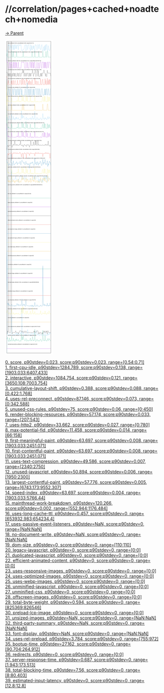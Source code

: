
# //correlation/pages+cached+noadtech+nomedia

[→ Parent](../..)

![PLOT: correlation](./correlation.svg)

[0. score, p90stdev=0.023, score:p90stdev=0.023, range=[0.54:0.71]](../../meta/score/samples/pages+cached+noadtech+nomedia)  
[1. first-cpu-idle, p90stdev=1284.789, score:p90stdev=0.138, range=[1903.033:6407.433]](../../first-cpu-idle/samples/pages+cached+noadtech+nomedia/)  
[2. interactive, p90stdev=1084.754, score:p90stdev=0.121, range=[3650.108:7003.754]](../../interactive/samples/pages+cached+noadtech+nomedia/)  
[3. cumulative-layout-shift, p90stdev=0.388, score:p90stdev=0.088, range=[0.422:1.768]](../../cumulative-layout-shift/samples/pages+cached+noadtech+nomedia/)  
[4. uses-rel-preconnect, p90stdev=87.146, score:p90stdev=0.073, range=[0:342.588]](../../uses-rel-preconnect/samples/pages+cached+noadtech+nomedia/)  
[5. unused-css-rules, p90stdev=75, score:p90stdev=0.06, range=[0:450]](../../unused-css-rules/samples/pages+cached+noadtech+nomedia/)  
[6. render-blocking-resources, p90stdev=57.174, score:p90stdev=0.033, range=[207:543]](../../render-blocking-resources/samples/pages+cached+noadtech+nomedia/)  
[7. uses-http2, p90stdev=33.662, score:p90stdev=0.027, range=[0:780]](../../uses-http2/samples/pages+cached+noadtech+nomedia/)  
[8. max-potential-fid, p90stdev=11.458, score:p90stdev=0.014, range=[66:158]](../../max-potential-fid/samples/pages+cached+noadtech+nomedia/)  
[9. first-meaningful-paint, p90stdev=63.697, score:p90stdev=0.008, range=[1903.033:2451.071]](../../first-meaningful-paint/samples/pages+cached+noadtech+nomedia/)  
[10. first-contentful-paint, p90stdev=63.697, score:p90stdev=0.008, range=[1903.033:2451.071]](../../first-contentful-paint/samples/pages+cached+noadtech+nomedia/)  
[11. uses-text-compression, p90stdev=49.586, score:p90stdev=0.007, range=[2340:2750]](../../uses-text-compression/samples/pages+cached+noadtech+nomedia/)  
[12. unused-javascript, p90stdev=50.894, score:p90stdev=0.006, range=[1950:2300]](../../unused-javascript/samples/pages+cached+noadtech+nomedia/)  
[13. largest-contentful-paint, p90stdev=57.776, score:p90stdev=0.005, range=[6743.173:9552.307]](../../largest-contentful-paint/samples/pages+cached+noadtech+nomedia/)  
[14. speed-index, p90stdev=63.697, score:p90stdev=0.004, range=[1903.033:5766.44]](../../speed-index/samples/pages+cached+noadtech+nomedia/)  
[15. mainthread-work-breakdown, p90stdev=120.266, score:p90stdev=0.002, range=[552.944:1176.484]](../../mainthread-work-breakdown/samples/pages+cached+noadtech+nomedia/)  
[16. uses-long-cache-ttl, p90stdev=0.457, score:p90stdev=0, range=[653932.983:654234.4]](../../uses-long-cache-ttl/samples/pages+cached+noadtech+nomedia/)  
[17. uses-passive-event-listeners, p90stdev=NaN, score:p90stdev=0, range=[NaN:NaN]](../../uses-passive-event-listeners/samples/pages+cached+noadtech+nomedia/)  
[18. no-document-write, p90stdev=NaN, score:p90stdev=0, range=[NaN:NaN]](../../no-document-write/samples/pages+cached+noadtech+nomedia/)  
[19. dom-size, p90stdev=0, score:p90stdev=0, range=[110:110]](../../dom-size/samples/pages+cached+noadtech+nomedia/)  
[20. legacy-javascript, p90stdev=0, score:p90stdev=0, range=[0:0]](../../legacy-javascript/samples/pages+cached+noadtech+nomedia/)  
[21. duplicated-javascript, p90stdev=0, score:p90stdev=0, range=[0:0]](../../duplicated-javascript/samples/pages+cached+noadtech+nomedia/)  
[22. efficient-animated-content, p90stdev=0, score:p90stdev=0, range=[0:0]](../../efficient-animated-content/samples/pages+cached+noadtech+nomedia/)  
[23. uses-responsive-images, p90stdev=0, score:p90stdev=0, range=[0:0]](../../uses-responsive-images/samples/pages+cached+noadtech+nomedia/)  
[24. uses-optimized-images, p90stdev=0, score:p90stdev=0, range=[0:0]](../../uses-optimized-images/samples/pages+cached+noadtech+nomedia/)  
[25. uses-webp-images, p90stdev=0, score:p90stdev=0, range=[0:0]](../../uses-webp-images/samples/pages+cached+noadtech+nomedia/)  
[26. unminified-javascript, p90stdev=0, score:p90stdev=0, range=[0:0]](../../unminified-javascript/samples/pages+cached+noadtech+nomedia/)  
[27. unminified-css, p90stdev=0, score:p90stdev=0, range=[0:0]](../../unminified-css/samples/pages+cached+noadtech+nomedia/)  
[28. offscreen-images, p90stdev=0, score:p90stdev=0, range=[0:0]](../../offscreen-images/samples/pages+cached+noadtech+nomedia/)  
[29. total-byte-weight, p90stdev=0.594, score:p90stdev=0, range=[825369:826546]](../../total-byte-weight/samples/pages+cached+noadtech+nomedia/)  
[30. preload-lcp-image, p90stdev=0, score:p90stdev=0, range=[0:0]](../../preload-lcp-image/samples/pages+cached+noadtech+nomedia/)  
[31. unsized-images, p90stdev=NaN, score:p90stdev=0, range=[NaN:NaN]](../../unsized-images/samples/pages+cached+noadtech+nomedia/)  
[32. third-party-summary, p90stdev=NaN, score:p90stdev=0, range=[NaN:NaN]](../../third-party-summary/samples/pages+cached+noadtech+nomedia/)  
[33. font-display, p90stdev=NaN, score:p90stdev=0, range=[NaN:NaN]](../../font-display/samples/pages+cached+noadtech+nomedia/)  
[34. uses-rel-preload, p90stdev=3.784, score:p90stdev=0, range=[755:972]](../../uses-rel-preload/samples/pages+cached+noadtech+nomedia/)  
[35. bootup-time, p90stdev=27.162, score:p90stdev=0, range=[90.704:264.912]](../../bootup-time/samples/pages+cached+noadtech+nomedia/)  
[36. redirects, p90stdev=0, score:p90stdev=0, range=[0:0]](../../redirects/samples/pages+cached+noadtech+nomedia/)  
[37. server-response-time, p90stdev=0.687, score:p90stdev=0, range=[1.943:173.513]](../../server-response-time/samples/pages+cached+noadtech+nomedia/)  
[38. total-blocking-time, p90stdev=7.56, score:p90stdev=0, range=[8:80.403]](../../total-blocking-time/samples/pages+cached+noadtech+nomedia/)  
[39. estimated-input-latency, p90stdev=0, score:p90stdev=0, range=[12.8:12.8]](../../estimated-input-latency/samples/pages+cached+noadtech+nomedia/)  
